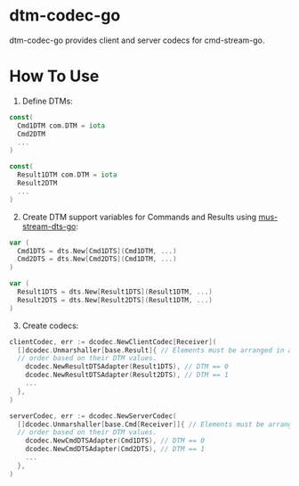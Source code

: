 # dtm-codec-go
dtm-codec-go provides client and server codecs for cmd-stream-go.

# How To Use
1. Define DTMs:
```go
const(
  Cmd1DTM com.DTM = iota
  Cmd2DTM
  ...
)

const(
  Result1DTM com.DTM = iota
  Result2DTM
  ...
)
```

2. Create DTM support variables for Commands and Results using [mus-stream-dts-go](https://github.com/mus-format/mus-stream-dts-go):
```go
var (
  Cmd1DTS = dts.New[Cmd1DTS](Cmd1DTM, ...)
  Cmd2DTS = dts.New[Cmd2DTS](Cmd1DTM, ...)
)

var (
  Result1DTS = dts.New[Result1DTS](Result1DTM, ...)
  Result2DTS = dts.New[Result2DTS](Result1DTM, ...)
)
```

3. Create codecs:
```go
clientCodec, err := dcodec.NewClientCodec[Receiver](
  []dcodec.Unmarshaller[base.Result]{ // Elements must be arranged in ascending 
  // order based on their DTM values.
    dcodec.NewResultDTSAdapter(Result1DTS), // DTM == 0
    dcodec.NewResultDTSAdapter(Result2DTS), // DTM == 1
    ...
  },
)

serverCodec, err := dcodec.NewServerCodec(
  []dcodec.Unmarshaller[base.Cmd[Receiver]]{ // Elements must be arranged in ascending 
  // order based on their DTM values.
    dcodec.NewCmdDTSAdapter(Cmd1DTS), // DTM == 0
    dcodec.NewCmdDTSAdapter(Cmd2DTS), // DTM == 1
    ...
  },
)
```